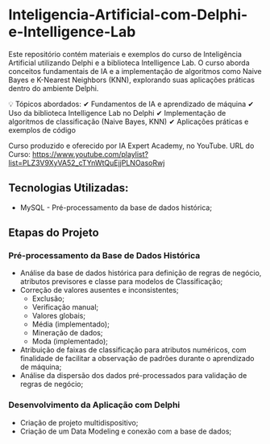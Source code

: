 # Inteligencia-Artificial-com-Delphi-e-Intelligence-Lab
Este repositório contém materiais e exemplos do curso de Inteligência Artificial utilizando Delphi e a biblioteca Intelligence Lab. O curso aborda conceitos fundamentais de IA e a implementação de algoritmos como Naive Bayes e K-Nearest Neighbors (KNN), explorando suas aplicações práticas dentro do ambiente Delphi.

💡 Tópicos abordados:
✔ Fundamentos de IA e aprendizado de máquina
✔ Uso da biblioteca Intelligence Lab no Delphi
✔ Implementação de algoritmos de classificação (Naive Bayes, KNN)
✔ Aplicações práticas e exemplos de código

Curso produzido e oferecido por IA Expert Academy, no YouTube. URL do Curso: https://www.youtube.com/playlist?list=PLZ3V9XyVA52_cTYnWtQuEjjPLNOasoRwj

## Tecnologias Utilizadas:
* MySQL - Pré-processamento da base de dados histórica;

## Etapas do Projeto
### Pré-processamento da Base de Dados Histórica
* Análise da base de dados histórica para definição de regras de negócio, atributos previsores e classe para modelos de Classificação;
* Correção de valores ausentes e inconsistentes;
    * Exclusão;
    * Verificação manual;
    * Valores globais;
    * Média (implementado);
    * Mineração de dados;
    * Moda (implementado);
* Atribuição de faixas de classificação para atributos numéricos, com finalidade de facilitar a observação de padrões durante o aprendizado de máquina;
* Análise da dispersão dos dados pré-processados para validação de regras de negócio;

### Desenvolvimento da Aplicação com Delphi
* Criação de projeto multidispositivo;
* Criação de um Data Modeling e conexão com a base de dados;